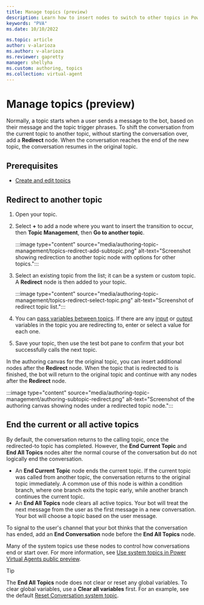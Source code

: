 ```yaml
---
title: Manage topics (preview)
description: Learn how to insert nodes to switch to other topics in Power Virtual Agents preview.
keywords: "PVA"
ms.date: 10/10/2022

ms.topic: article
author: v-alarioza
ms.author: v-alarioza
ms.reviewer: gapretty
manager: shellyha
ms.custom: authoring, topics
ms.collection: virtual-agent
---
```


# Manage topics (preview)

Normally, a topic starts when a user sends a message to the bot, based on their message and the topic trigger phrases. To shift the conversation from the current topic to another topic, without starting the conversation over, add a **Redirect** node. When the conversation reaches the end of the new topic, the conversation resumes in the original topic.

## Prerequisites

- [Create and edit topics](authoring-create-edit-topics.md)

## Redirect to another topic

1. Open your topic.
1. Select **+** to add a node where you want to insert the transition to occur, then **Topic Management**, then **Go to another topic**.

    :::image type="content" source="media/authoring-topic-management/topics-redirect-add-subtopic.png" alt-text="Screenshot showing redirection to another topic node with options for other topics.":::

1. Select an existing topic from the list; it can be a system or custom topic. A **Redirect** node is then added to your topic.

    :::image type="content" source="media/authoring-topic-management/topics-redirect-select-topic.png" alt-text="Screenshot of redirect topic list.":::

1. You can [pass variables between topics](authoring-variables.md#passing-variables-between-topics). If there are any [input](/authoring-variables.md#receive-values-from-other-topics) or [output](/authoring-variables.md#return-values-to-original-topics) variables in the topic you are redirecting to, enter or select a value for each one.

1. Save your topic, then use the test bot pane to confirm that your bot successfully calls the next topic.

In the authoring canvas for the original topic, you can insert additional nodes after the **Redirect** node. When the topic that is redirected to is finished, the bot will return to the original topic and continue with any nodes after the **Redirect** node.

:::image type="content" source="media/authoring-topic-management/authoring-subtopic-redirect.png" alt-text="Screenshot of the authoring canvas showing nodes under a redirected topic node.":::

## End the current or all active topics

By default, the conversation returns to the calling topic, once the redirected-to topic has completed. However, the **End Current Topic** and **End All Topics** nodes alter the normal course of the conversation but do not logically end the conversation.

- An **End Current Topic** node ends the current topic. If the current topic was called from another topic, the conversation returns to the original topic immediately. A common use of this node is within a condition branch, where one branch exits the topic early, while another branch continues the current topic.
- An **End All Topics** node clears all active topics. Your bot will treat the next message from the user as the first message in a new conversation. Your bot will choose a topic based on the user message.

To signal to the user's channel that your bot thinks that the conversation has ended, add an **End Conversation** node before the **End All Topics** node.

Many of the system topics use these nodes to control how conversations end or start over. For more information, see [Use system topics in Power Virtual Agents public preview](authoring-system-topics.md).

> [!TIP]
> The **End All Topics** node does not clear or reset any global variables. To clear global variables, use a **Clear all variables** first. For an example, see the default [Reset Conversation system topic](authoring-system-topics.md#reset-conversation).

